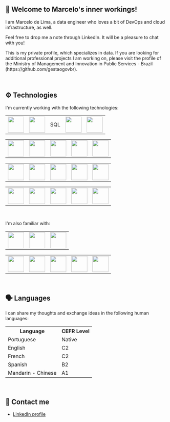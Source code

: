 ## :wave: Welcome to Marcelo's inner workings!

<p>I am Marcelo de Lima, a data engineer who loves a bit of DevOps and cloud infrastructure, as well.</p>
<p>Feel free to drop me a note through LinkedIn. It will be a pleasure to chat with you!</p>
<p>This is my private profile, which specializes in data. If you are looking for additional professional projects I am working on, please visit the profile of the Ministry of Management and Innovation in Public Services - Brazil (https://github.com/gestaogovbr).</p>
<br>

## :gear: Technologies

<p>I'm currently working with the following technologies:</p>
<table>
  <tr>
    <td><img src="https://cdn.jsdelivr.net/gh/devicons/devicon/icons/python/python-original-wordmark.svg" width="50px" height="50px" /></td>
    <td><img src="https://cdn.jsdelivr.net/gh/devicons/devicon/icons/r/r-original.svg" width="50px" height="50px" /></td>
    <td>SQL</td>
    <td><img src="https://cdn.jsdelivr.net/gh/devicons/devicon/icons/mysql/mysql-original-wordmark.svg" width="50px" height="50px" /></td>
    <td><img src="https://cdn.jsdelivr.net/gh/devicons/devicon/icons/postgresql/postgresql-original.svg" width="50px" height="50px" /></td>
  </tr>
</table>
<table>
  <tr>
    <td><img src="https://icon.icepanel.io/Technology/svg/Apache-Airflow.svg" width="50px" height="50px" /></td>
    <td><img src="https://avatars.githubusercontent.com/u/31670619?s=200&v=4" width="50px" height="50px" /></td>
    <td><img src="https://upload.wikimedia.org/wikipedia/commons/e/ed/Pandas_logo.svg" width="50px" height="50px" /></td>
    <td><img src="https://upload.wikimedia.org/wikipedia/commons/3/32/Qlik_Logo.svg" width="50px" height="50px" /></td>
    <td><img src="https://upload.wikimedia.org/wikipedia/commons/c/cf/New_Power_BI_Logo.svg" width="50px" height="50px" /></td>
  </tr>
</table>
<table>
  <tr>
    <td><img src="https://cdn.jsdelivr.net/gh/devicons/devicon/icons/docker/docker-original.svg" width="50px" height="50px" /></td>
    <td><img src="https://cdn.jsdelivr.net/gh/devicons/devicon/icons/kubernetes/kubernetes-plain-wordmark.svg" width="50px" height="50px" /></td>
    <td><img src="https://cdn.jsdelivr.net/gh/devicons/devicon/icons/git/git-plain-wordmark.svg" width="50px" height="50px" /></td>
    <td><img src="https://cdn.jsdelivr.net/gh/devicons/devicon/icons/github/github-original-wordmark.svg" width="50px" height="50px" /></td>
    <td><img src="https://cdn.jsdelivr.net/gh/devicons/devicon/icons/gitlab/gitlab-original-wordmark.svg" width="50px" height="50px" /></td>
  </tr>
</table>
<table>
  <tr>
    <td><img src="https://cdn.jsdelivr.net/gh/devicons/devicon/icons/vscode/vscode-original-wordmark.svg" width="50px" height="50px" /></td>
    <td><img src="https://cdn.jsdelivr.net/gh/devicons/devicon/icons/ubuntu/ubuntu-plain-wordmark.svg" width="50px" height="50px" /></td>
    <td><img src="https://cdn.jsdelivr.net/gh/devicons/devicon/icons/linux/linux-original.svg" width="50px" height="50px" /></td>
    <td><img src="https://cdn.jsdelivr.net/gh/devicons/devicon/icons/apple/apple-original.svg" width="50px" height="50px" /></td>
    <td><img src="https://cdn.jsdelivr.net/gh/devicons/devicon/icons/windows8/windows8-original.svg" width="50px" height="50px" /></td>
  </tr>
</table>
<br>

<p>I'm also familiar with:</p>
<table>
  <tr>
    <td><img src="https://cdn.jsdelivr.net/gh/devicons/devicon/icons/c/c-original.svg" width="50px" height="50px" /></td>
    <td><img src="https://cdn.jsdelivr.net/gh/devicons/devicon/icons/java/java-original-wordmark.svg" width="50px" height="50px" /></td>
    <td><img src="https://cdn.jsdelivr.net/gh/devicons/devicon/icons/php/php-original.svg" width="50px" height="50px" /></td>
  </tr>
</table>
<table>
  <tr>
    <td><img src="https://cdn.jsdelivr.net/gh/devicons/devicon/icons/html5/html5-original.svg" width="50px" height="50px"/></td>
    <td><img src="https://cdn.jsdelivr.net/gh/devicons/devicon/icons/css3/css3-original.svg" width="50px" height="50px"/></td>
    <td><img src="https://cdn.jsdelivr.net/gh/devicons/devicon/icons/javascript/javascript-original.svg" width="50px" height="50px"/></td>
    <td><img src="https://cdn.jsdelivr.net/gh/devicons/devicon/icons/typescript/typescript-original.svg" width="50px" height="50px"/></td>
    <td><img src="https://cdn.jsdelivr.net/gh/devicons/devicon/icons/react/react-original-wordmark.svg" width="50px" height="50px" /></td>
  </tr>
</table>
<br>

## :speaking_head: Languages

<p>I can share my thoughts and exchange ideas in the following human languages:</p>

<table>
  <tr>
    <th>Language</th>
    <th>CEFR Level</th>
  </tr>
  <tr>
    <td>Portuguese</td>
    <td>Native</td>
  </tr>
  <tr>
    <td>English</td>
    <td>C2</td>
  </tr>
  <tr>
    <td>French</td>
    <td>C2</td>
  </tr>
  <tr>
    <td>Spanish</td>
    <td>B2</td>
  </tr>
  <tr>
    <td>Mandarin - Chinese</td>
    <td>A1</td>
  </tr>
</table>
<br>

## :incoming_envelope: Contact me

<ul>
  <li><a href="https://www.linkedin.com/in/marcelo-delima/">LinkedIn profile</a></li>
</ul>
<br>
